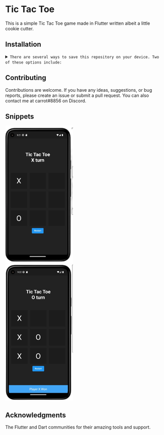 # Tic Tac Toe

This is a simple Tic Tac Toe game made in Flutter written albeit a little cookie cutter.

## Installation
<details>
<summary>
  <code>There are several ways to save this repository on your device. Two of these options include:</code>
</summary>

- [Downloading repository as ZIP](https://github.com/carrot2803/Tic-Tac-Toe/archive/refs/heads/master.zip)
- Running the following command in a terminal, provided the [GitHub CLI](https://cli.github.com/) has been previously installed:
```sh
git clone https://github.com/carrot2803/Tic-Tac-Toe.git
```

<code>Install Flutter and dependencies:  </code>
You can download and install Flutter from the official Flutter website: https://flutter.dev

Run the following command to install the required dependencies:
```sh
flutter pub get
```
Run the app: Connect your device or emulator, and run the following command to launch the app:
```sh
flutter run
```
</details>

## Contributing

Contributions are welcome. If you have any ideas, suggestions, or bug reports, please create an issue or submit a pull request. You can also contact me at carrot#8856 on Discord.

## Snippets
![Screenshot 1](screenshots/screenshot0.png)<br/>
![Screenshot 2](screenshots/screenshot1.png)<br/>

## Acknowledgments

The Flutter and Dart communities for their amazing tools and support.
